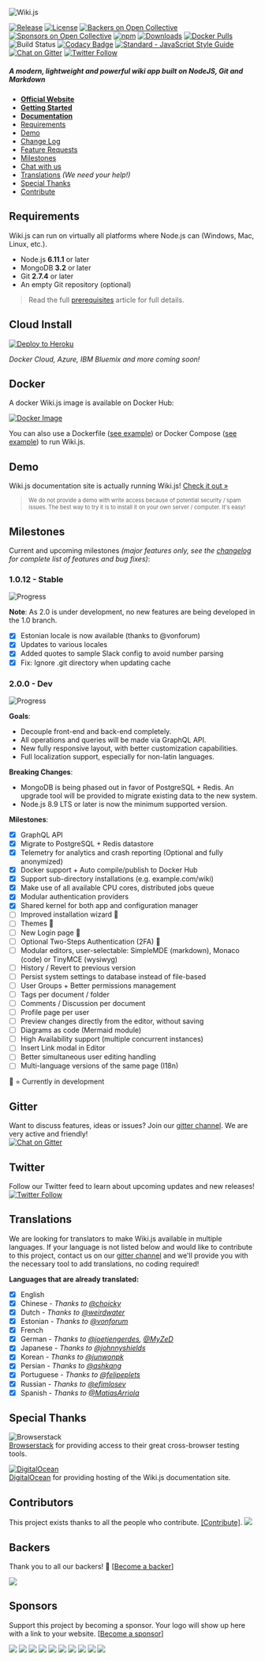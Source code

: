 ![Wiki.js](https://raw.githubusercontent.com/Requarks/wiki-site/1.0/assets/images/logo.png)

[![Release](https://img.shields.io/github/release/Requarks/wiki.svg?style=flat&maxAge=3600)](https://github.com/Requarks/wiki/releases)
[![License](https://img.shields.io/badge/license-AGPLv3-blue.svg?style=flat)](https://github.com/requarks/wiki/blob/master/LICENSE)
[![Backers on Open Collective](https://opencollective.com/wikijs/backers/badge.svg)](#backers)
[![Sponsors on Open Collective](https://opencollective.com/wikijs/sponsors/badge.svg)](#sponsors)
[![npm](https://img.shields.io/badge/npm-wiki.js-blue.svg?style=flat)](https://www.npmjs.com/package/wiki.js)
[![Downloads](https://img.shields.io/github/downloads/Requarks/wiki/total.svg?style=flat)](https://www.npmjs.com/package/wiki.js)
[![Docker Pulls](https://img.shields.io/docker/pulls/requarks/wiki.svg)](https://hub.docker.com/r/requarks/wiki/)  
![Build Status](https://requarks.visualstudio.com/_apis/public/build/definitions/5850c090-02b9-4312-b4ce-0e1f5677b574/6/badge)
[![Codacy Badge](https://img.shields.io/codacy/grade/1d0217a3153c4595bdedb322263e55c8/master.svg?style=flat)](https://www.codacy.com/app/Requarks/wiki)
[![Standard - JavaScript Style Guide](https://img.shields.io/badge/code%20style-standard-brightgreen.svg?style=flat)](http://standardjs.com/)
[![Chat on Gitter](https://img.shields.io/badge/chat-on_gitter-CC2B5E.svg?style=flat&logo=image/png;base64,iVBORw0KGgoAAAANSUhEUgAAAAcAAAAOCAMAAADUg/YpAAAABlBMVEUAAAD///%2Bl2Z/dAAAAAXRSTlMAQObYZgAAABVJREFUeAFjwAUYYTQByAAh0WicAAAFnwAYeB5bLwAAAABJRU5ErkJggg==)](https://gitter.im/Requarks/wiki)
[![Twitter Follow](https://img.shields.io/badge/follow-%40requarks-blue.svg?style=flat)](https://twitter.com/requarks)

##### A modern, lightweight and powerful wiki app built on NodeJS, Git and Markdown

- **[Official Website](https://wiki.js.org/)**
- **[Getting Started](https://wiki.js.org/get-started.html)**
- **[Documentation](https://docs.requarks.io/wiki/)**
- [Requirements](#requirements)
- [Demo](#demo)
- [Change Log](https://github.com/Requarks/wiki/blob/master/CHANGELOG.md)
- [Feature Requests](https://requests.requarks.io/wiki)
- [Milestones](#milestones)
- [Chat with us](#gitter)
- [Translations](#translations) *(We need your help!)*
- [Special Thanks](#special-thanks)
- [Contribute](#contributors)

## Requirements

Wiki.js can run on virtually all platforms where Node.js can (Windows, Mac, Linux, etc.).

- Node.js **6.11.1** or later
- MongoDB **3.2** or later
- Git **2.7.4** or later
- An empty Git repository (optional)

> Read the full [prerequisites](https://docs.requarks.io/wiki/prerequisites) article for full details.

## Cloud Install

[![Deploy to Heroku](https://www.herokucdn.com/deploy/button.svg)](https://heroku.com/deploy?template=https://github.com/requarks/wiki-heroku)

*Docker Cloud, Azure, IBM Bluemix and more coming soon!*

## Docker

A docker Wiki.js image is available on Docker Hub:

[![Docker Image](https://raw.githubusercontent.com/Requarks/wiki-site/master/assets/images/docker-deploy.png)](https://hub.docker.com/r/requarks/wiki/)

You can also use a Dockerfile ([see example](https://github.com/Requarks/wiki/blob/master/tools/Dockerfile)) or Docker Compose ([see example](https://github.com/Requarks/wiki/blob/master/tools/docker-compose.yml)) to run Wiki.js.

## Demo

Wiki.js documentation site is actually running Wiki.js! [Check it out &raquo;](https://docs.requarks.io/wiki/)

> <span style="font-size: .8em;">We do not provide a demo with write access because of potential security / spam issues. The best way to try it is to install it on your own server / computer. It's easy!</span>

## Milestones

Current and upcoming milestones *(major features only, see the [changelog](https://github.com/Requarks/wiki/blob/master/CHANGELOG.md) for complete list of features and bug fixes)*:

### 1.0.12 - Stable
![Progress](http://progressed.io/bar/100)

**Note**: As 2.0 is under development, no new features are being developed in the 1.0 branch.

- [x] Estonian locale is now available (thanks to @vonforum)
- [x] Updates to various locales
- [x] Added quotes to sample Slack config to avoid number parsing
- [x] Fix: Ignore .git directory when updating cache

### 2.0.0 - Dev
![Progress](http://progressed.io/bar/40)

**Goals**:
  - Decouple front-end and back-end completely.
  - All operations and queries will be made via GraphQL API.
  - New fully responsive layout, with better customization capabilities.
  - Full localization support, especially for non-latin languages.

**Breaking Changes**:
  - MongoDB is being phased out in favor of PostgreSQL + Redis. An upgrade tool will be provided to migrate existing data to the new system.
  - Node.js 8.9 LTS or later is now the minimum supported version.

**Milestones**:
- [x] GraphQL API
- [x] Migrate to PostgreSQL + Redis datastore
- [x] Telemetry for analytics and crash reporting (Optional and fully anonymized)
- [x] Docker support + Auto compile/publish to Docker Hub
- [x] Support sub-directory installations (e.g. example.com/wiki)
- [x] Make use of all available CPU cores, distributed jobs queue
- [x] Modular authentication providers
- [x] Shared kernel for both app and configuration manager
- [ ] Improved installation wizard :rocket:
- [ ] Themes :rocket:
- [ ] New Login page :rocket:
- [ ] Optional Two-Steps Authentication (2FA) :rocket:
- [ ] Modular editors, user-selectable: SimpleMDE (markdown), Monaco (code) or TinyMCE (wysiwyg)
- [ ] History / Revert to previous version
- [ ] Persist system settings to database instead of file-based
- [ ] User Groups + Better permissions management
- [ ] Tags per document / folder
- [ ] Comments / Discussion per document
- [ ] Profile page per user
- [ ] Preview changes directly from the editor, without saving
- [ ] Diagrams as code (Mermaid module)
- [ ] High Availability support (multiple concurrent instances)
- [ ] Insert Link modal in Editor
- [ ] Better simultaneous user editing handling
- [ ] Multi-language versions of the same page (I18n)

:rocket: = Currently in development

## Gitter

Want to discuss features, ideas or issues? Join our [gitter channel](https://gitter.im/Requarks/wiki). We are very active and friendly!  
[![Chat on Gitter](https://img.shields.io/badge/chat-on_gitter-CC2B5E.svg?style=flat-square&logo=image/png;base64,iVBORw0KGgoAAAANSUhEUgAAAAcAAAAOCAMAAADUg/YpAAAABlBMVEUAAAD///%2Bl2Z/dAAAAAXRSTlMAQObYZgAAABVJREFUeAFjwAUYYTQByAAh0WicAAAFnwAYeB5bLwAAAABJRU5ErkJggg==)](https://gitter.im/Requarks/wiki)

## Twitter

Follow our Twitter feed to learn about upcoming updates and new releases!  
[![Twitter Follow](https://img.shields.io/badge/follow-%40requarks-blue.svg?style=flat-square)](https://twitter.com/requarks)  

## Translations

We are looking for translators to make Wiki.js available in multiple languages. If your language is not listed below and would like to contribute to this project, contact us on our [gitter channel](https://gitter.im/Requarks/wiki) and we'll provide you with the necessary tool to add translations, no coding required!

**Languages that are already translated:**

- [x] English
- [x] Chinese - *Thanks to [@choicky](https://github.com/choicky)*
- [x] Dutch - *Thanks to [@weirdwater](https://github.com/weirdwater)*
- [x] Estonian - *Thanks to [@vonforum](https://github.com/vonforum)*
- [x] French
- [x] German - *Thanks to [@joetjengerdes](https://github.com/joetjengerdes), [@MyZeD](https://github.com/MyZeD)*
- [x] Japanese - *Thanks to [@johnnyshields](https://github.com/johnnyshields)*
- [x] Korean - *Thanks to [@junwonpk](https://github.com/junwonpk)*
- [x] Persian - *Thanks to [@ashkang](https://github.com/ashkang)*
- [x] Portuguese - *Thanks to [@felipeplets](https://github.com/felipeplets)*
- [x] Russian - *Thanks to [@efimlosev](https://github.com/efimlosev)*
- [x] Spanish - *Thanks to [@MatiasArriola](https://github.com/MatiasArriola)*

## Special Thanks

![Browserstack](https://wiki.js.org/assets/images/logo_browserstack.png)  
[Browserstack](https://www.browserstack.com/) for providing access to their great cross-browser testing tools.

[![DigitalOcean](https://wiki.js.org/assets/images/logo_digitalocean.png)](https://m.do.co/c/5f7445bfa4d0)  
[DigitalOcean](https://m.do.co/c/5f7445bfa4d0) for providing hosting of the Wiki.js documentation site.

## Contributors

This project exists thanks to all the people who contribute. [[Contribute]](CONTRIBUTING.md).
<a href="graphs/contributors"><img src="https://opencollective.com/wikijs/contributors.svg?width=890" /></a>

## Backers

Thank you to all our backers! 🙏 [[Become a backer](https://opencollective.com/wikijs#backer)]

<a href="https://opencollective.com/wikijs#backers" target="_blank"><img src="https://opencollective.com/wikijs/backers.svg?width=890"></a>

## Sponsors

Support this project by becoming a sponsor. Your logo will show up here with a link to your website. [[Become a sponsor](https://opencollective.com/wikijs#sponsor)]

<a href="https://opencollective.com/wikijs/sponsor/0/website" target="_blank"><img src="https://opencollective.com/wikijs/sponsor/0/avatar.svg"></a>
<a href="https://opencollective.com/wikijs/sponsor/1/website" target="_blank"><img src="https://opencollective.com/wikijs/sponsor/1/avatar.svg"></a>
<a href="https://opencollective.com/wikijs/sponsor/2/website" target="_blank"><img src="https://opencollective.com/wikijs/sponsor/2/avatar.svg"></a>
<a href="https://opencollective.com/wikijs/sponsor/3/website" target="_blank"><img src="https://opencollective.com/wikijs/sponsor/3/avatar.svg"></a>
<a href="https://opencollective.com/wikijs/sponsor/4/website" target="_blank"><img src="https://opencollective.com/wikijs/sponsor/4/avatar.svg"></a>
<a href="https://opencollective.com/wikijs/sponsor/5/website" target="_blank"><img src="https://opencollective.com/wikijs/sponsor/5/avatar.svg"></a>
<a href="https://opencollective.com/wikijs/sponsor/6/website" target="_blank"><img src="https://opencollective.com/wikijs/sponsor/6/avatar.svg"></a>
<a href="https://opencollective.com/wikijs/sponsor/7/website" target="_blank"><img src="https://opencollective.com/wikijs/sponsor/7/avatar.svg"></a>
<a href="https://opencollective.com/wikijs/sponsor/8/website" target="_blank"><img src="https://opencollective.com/wikijs/sponsor/8/avatar.svg"></a>
<a href="https://opencollective.com/wikijs/sponsor/9/website" target="_blank"><img src="https://opencollective.com/wikijs/sponsor/9/avatar.svg"></a>
